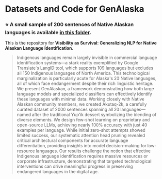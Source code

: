 # Datasets and Code for GenAlaska

### :star: **A small sample of 200 sentences of Native Alaskan languages is available [in this folder](./dataset/)**.

This is the repository for **Visibility as Survival: Generalizing NLP for Native Alaskan Language Identification**.

> Indigenous languages remain largely invisible in commercial language identification systems—a stark reality exemplified by Google Translate's LangID tool, which supports 109 languages but excludes all 150 Indigenous languages of North America. This technological marginalization is particularly acute for Alaska's 20 Native languages, all of which face endangerment despite their rich linguistic heritage. We present GenAlaskan, a framework demonstrating how both large language models and specialized classifiers can effectively identify these languages with minimal data. Working closely with Native Alaskan community members, we created Akutaq-2k, a carefully curated dataset of 2000 sentences spanning all 20 languages—named after the traditional Yup'ik dessert symbolizing the blending of diverse elements. We design few-shot learning on proprietary and open-source LLMs, achieving nearly 100% accuracy with just 40 examples per language. While initial zero-shot attempts showed limited success, our systematic attention head pruning revealed critical architectural components for accurate language differentiation, providing insights into model decision-making for low-resource languages. Our results challenge the notion that effective Indigenous language identification requires massive resources or corporate infrastructure, demonstrating that targeted technological interventions can drive meaningful progress in preserving endangered languages in the digital age.
